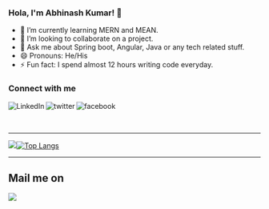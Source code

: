 ### Hola, I'm Abhinash Kumar! 👋

- 🌱 I’m currently learning MERN and MEAN.
- 👯 I’m looking to collaborate on a project.
- 💬 Ask me about Spring boot, Angular, Java or any tech related stuff.
- 😄 Pronouns: He/His
- ⚡ Fun fact: I spend almost 12 hours writing code everyday.

### Connect with me

[<img align="left" alt="LinkedIn" src="https://img.shields.io/badge/linkedin-%230077B5.svg?&style=for-the-badge&logo=linkedin&logoColor=white" />][linkedin]
[<img align="left" alt="twitter" src="https://img.shields.io/badge/twitter-%231DA1F2.svg?&style=for-the-badge&logo=twitter&logoColor=white" />][twitter]
[<img align="left" alt="facebook" src="https://img.shields.io/badge/facebook-%231877F2.svg?&style=for-the-badge&logo=facebook&logoColor=white" />][facebook]
<br />

<!-- <a href="https://twitter.com/abhinash7643" rel="nofollow"> <img align="left" alt="Abhinash | Twitter" width="22px" src="https://raw.githubusercontent.com/anuraghazra/anuraghazra/master/assets/twitter.svg" style="max-width:100%;"></a><a href="https://www.linkedin.com/in/abhinash7643" rel="nofollow"> <img align="left" alt="Abhinash Kumar | Linkedin" width="22px" src="https://img.icons8.com/fluent/48/000000/linkedin-2.png" style="max-width:100%;"></a> 
[<img align="left" alt="Sabesan | Facebook" width="22px" src="https://cdn.jsdelivr.net/npm/simple-icons@3.4.0/icons/facebook.svg" />](https://www.facebook.com/satendraraj.pandey/)
-->
<br />

---


<img src = "https://github-readme-stats.vercel.app/api?username=Abhinash7643&&show_icons=true&theme=radical">[![Top Langs](https://github-readme-stats.vercel.app/api/top-langs/?username=Abhinash7643&layout=compact&theme=merko)](https://github.com/anuraghazra/github-readme-stats)

---
[linkedin]: https://www.linkedin.com/in/abhinash7643
[twitter]: https://twitter.com/abhinash7643
[facebook]: https://www.facebook.com/satendraraj.pandey/


## Mail me on
<a href="mailto:sharma.pratap22@gmail.com?"><img src="https://img.shields.io/badge/gmail-%23DD0031.svg?&style=for-the-badge&logo=gmail&logoColor=white"/></a>
